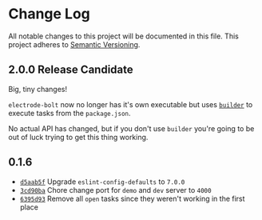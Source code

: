 # Change Log
All notable changes to this project will be documented in this file.
This project adheres to [Semantic Versioning](http://semver.org/).

## 2.0.0 Release Candidate

Big, tiny changes!

`electrode-bolt` now no longer has it's own executable but uses [`builder`](https://github.com/FormidableLabs/builder) to execute tasks from the `package.json`.

No actual API has changed, but if you don't use `builder` you're going to be out of luck trying to get this thing working.

## 0.1.6

- [`d5aab5f`](https://github.com/walmartreact/electrode-bolt/commit/d5aab5fe37a17d5b187f5bf9386a169f67d5b709) Upgrade `eslint-config-defaults` to `7.0.0`
- [`3cd90ba`](https://github.com/walmartreact/electrode-bolt/commit/3cd90baa8850f2f42d52a42c8f6d1e316867090d) Chore change port for `demo` and `dev` server to `4000`
- [`6395d93`](https://github.com/walmartreact/electrode-bolt/commit/6395d93279faf4a55c4fefc52710554051594c56) Remove all `open` tasks since they weren't working in the first place
